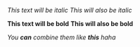 *This text will be italic*
_This will also be italic_

**This text will be bold**
__This will also be bold__

_You **can** combine them_
_like **this** haha_
